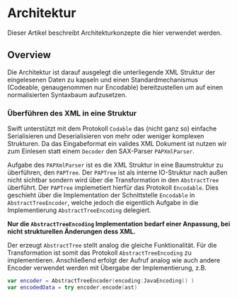 # Architektur

Dieser Artikel beschreibt Architekturkonzepte die hier verwendet werden.

## Overview

Die Architektur ist darauf ausgelegt die unterliegende XML Struktur der eingelesenen Daten zu kapseln und einen Standardmechanismus (Codeable, genaugenommen nur Encodable) bereitzustellen um auf einen normalisierten Syntaxbaum aufzusetzen.

### Überführen des XML in eine Struktur

Swift unterstützt mit dem Protokoll `Codable` das (nicht ganz so) einfache Serialisieren und Deserialisieren von mehr oder weniger komplexen Strukturen. Da das Eingabeformat ein valides XML Dokument ist nutzen wir zum Einlesen statt einem `Decoder` den SAX-Parser ``PAPXmlParser``.

Aufgabe des ``PAPXmlParser`` ist es die XML Struktur in eine Baumstruktur zu überführen, den ``PAPTree``. Der ``PAPTree`` ist als interne IO-Struktur nach außen nicht sichtbar sondern wird über die Transformation in den ``AbstractTree`` überführt. Der ``PAPTree`` implemetiert hierfür das Protokoll `Encodable`. Dies geschieht über die Implementation der Schnittstelle `Encodable` in ``AbstractTreeEncoder``, welche jedoch die eigentlich Aufgabe in die Implementierung ``AbstractTreeEncoding`` delegiert.

**Nur die ``AbstractTreeEncoding`` Implementation bedarf einer Anpassung, bei nicht strukturellen Änderungen dess XML.**

Der erzeugt ``AbstractTree`` stellt analog die gleiche Funktionalität. Für die Transformation ist somit das Protokoll ``AbstractTreeEncoding`` zu implementieren.
Anschließend erfolgt der Aufruf analog wie auch andere Encoder verwendet werden mit Übergabe der Implementierung, z.B.

```swift
var encoder = AbstractTreeEncoder(encoding:JavaEncoding() )
var encodedData = try encoder.encode(ast)
```
